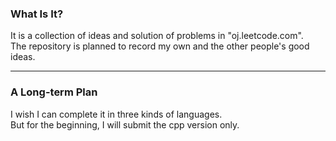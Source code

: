 ### What Is It?
It is a collection of ideas and solution of problems in "oj.leetcode.com".  
The repository is planned to record my own and the other people's good ideas.  

---

### A Long-term Plan
I wish I can complete it in three kinds of languages.  
But for the beginning, I will submit the cpp version only.  
